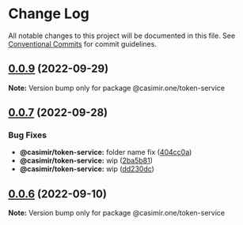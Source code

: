 # Change Log

All notable changes to this project will be documented in this file.
See [Conventional Commits](https://conventionalcommits.org) for commit guidelines.

## [0.0.9](https://github.com/DEIPworld/deip-modules/compare/v0.0.7...v0.0.9) (2022-09-29)

**Note:** Version bump only for package @casimir.one/token-service





## [0.0.7](https://github.com/DEIPworld/deip-modules/compare/v0.0.6...v0.0.7) (2022-09-28)


### Bug Fixes

* **@casimir/token-service:** folder name fix ([404cc0a](https://github.com/DEIPworld/deip-modules/commit/404cc0ae6a03d1a5671e5780f47e7cc4eeb45125))
* **@casimir/token-service:** wip ([2ba5b81](https://github.com/DEIPworld/deip-modules/commit/2ba5b81e8f1583415d23d7e460b5043fd5925a99))
* **@casimir/token-service:** wip ([dd230dc](https://github.com/DEIPworld/deip-modules/commit/dd230dcb762222ef13bba60137b399893a97ad7c))





## [0.0.6](https://github.com/DEIPworld/deip-modules/compare/v0.0.4...v0.0.6) (2022-09-10)

**Note:** Version bump only for package @casimir.one/token-service
